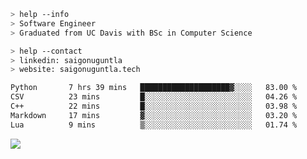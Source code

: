 ```bash
> help --info
> Software Engineer
> Graduated from UC Davis with BSc in Computer Science
```

```bash
> help --contact
> linkedin: saigonuguntla
> website: saigonuguntla.tech
```

<!--START_SECTION:waka-->

```txt
Python       7 hrs 39 mins   ████████████████████▓░░░░   83.00 %
CSV          23 mins         █░░░░░░░░░░░░░░░░░░░░░░░░   04.26 %
C++          22 mins         █░░░░░░░░░░░░░░░░░░░░░░░░   03.98 %
Markdown     17 mins         ▓░░░░░░░░░░░░░░░░░░░░░░░░   03.20 %
Lua          9 mins          ▒░░░░░░░░░░░░░░░░░░░░░░░░   01.74 %
```

<!--END_SECTION:waka-->

![](https://komarev.com/ghpvc/?username=saigonu&color=6A8AFF)

